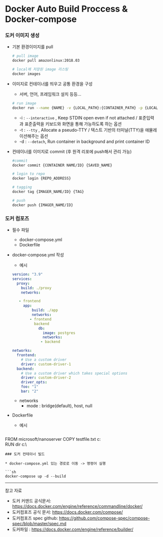 # Docker Auto Build Proccess & Docker-compose

### 도커 이미지 생성

* 기본 환경이미지를 pull

  ```sh
  # pull image
  docker pull amazonlinux:2018.03
  
  # local에 저장된 image 리스팅
  docker images
  ```

* 이미지로 컨테이너를 띄우고 공통 환경을 구성

  * 서버, 언어, 프레임워크 설치 등등...

  ```sh
  # run image
  docker run --name {NAME} -v {LOCAL_PATH}:{CONTAINER_PATH} -p {LOCAL_PORT}:{CONTAINER_PORT} -itd {IMAGE NAME/ID} {COMMAND}
  ```

  * -i : `--interactive` , Keep STDIN open even if not attached / 표준입력과 표준출력을 키보드와 화면을 통해 가능하도록 하는 옵션
  * -t : `--tty` , Allocate a pseudo-TTY / 텍스트 기반의 터미널(TTY)을 애뮬레이션해주는 옵션
  * -d : `--detach`, Run container in background and print container ID

* 컨테이너를 이미지로 commit (후 원격 리포에 push해서 관리 가능)

  ```sh
  #commit
  docker commit {CONTAINER NAME/ID} {SAVED_NAME}
  
  # login to repo
  docker login {REPO_ADDRESS}
  
  # tagging
  docker tag {IMAGER_NAME/ID} {TAG}
  
  # push
  docker push {IMAGER_NAME/ID}
  ```

### 도커 컴포즈

* 필수 파일

  * docker-compose.yml
  * Dockerfile

* docker-compose.yml 작성

  * 예시

  ```yaml
  version: "3.9"
  services:
    proxy:
      build: ./proxy
      networks:
  
     - frontend
       app:
           build: ./app
           networks:
          - frontend
            backend
              db:
                image: postgres
                networks:
               - backend
  
  networks:
    frontend:
      # Use a custom driver
      driver: custom-driver-1
    backend:
      # Use a custom driver which takes special options
      driver: custom-driver-2
      driver_opts:
      foo: "1"
      bar: "2"
  
  
  ```
  
    * networks
      * mode : bridge(default), host, null
  
* Dockerfile

  * 예시

  ```
FROM microsoft/nanoserver
COPY testfile.txt c:\
RUN dir c:\
  ```
### 도커 컨테이너 빌드

* docker-compose.yml 있는 경로로 이동 -> 명령어 실행

  ```sh
  docker-compose up -d --build
  ```



---

참고 자료

* 도커 커맨드 공식문서: https://docs.docker.com/engine/reference/commandline/docker/
* 도커컴포즈 공식 문서: https://docs.docker.com/compose/
* 도커컴포즈 spec github: https://github.com/compose-spec/compose-spec/blob/master/spec.md
* 도커파일 : https://docs.docker.com/engine/reference/builder/

